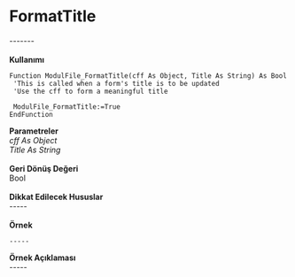 # FormatTitle

\-------\
\
**Kullanımı**

```
Function ModulFile_FormatTitle(cff As Object, Title As String) As Bool
 'This is called when a form's title is to be updated
 'Use the cff to form a meaningful title

 ModulFile_FormatTitle:=True
EndFunction

```

**Parametreler**\
_cff As Object_\
_Title As String_\
\
**Geri Dönüş Değeri**\
Bool\
\
**Dikkat Edilecek Hususlar**\
\-----\
\
**Örnek**

```
-----
```

**Örnek Açıklaması**\
\-----
